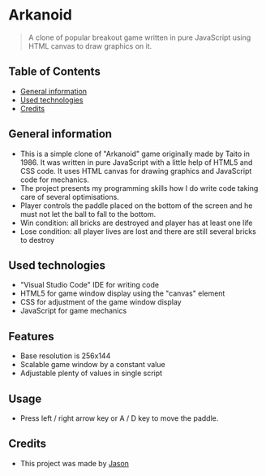 # Arkanoid
> A clone of popular breakout game written in pure JavaScript using HTML canvas to draw graphics on it.

## Table of Contents
* [General information](#general-information)
* [Used technologies](#used-technologies)
* [Credits](#credits)

## General information
- This is a simple clone of "Arkanoid" game originally made by Taito in 1986. It was written in pure JavaScript with a little help of HTML5 and CSS code. It uses HTML canvas for drawing graphics and JavaScript code for mechanics.
- The project presents my programming skills how I do write code taking care of several optimisations.
- Player controls the paddle placed on the bottom of the screen and he must not let the ball to fall to the bottom.
- Win condition: all bricks are destroyed and player has at least one life
- Lose condition: all player lives are lost and there are still several bricks to destroy

## Used technologies
- "Visual Studio Code" IDE for writing code
- HTML5 for game window display using the "canvas" element
- CSS for adjustment of the game window display
- JavaScript for game mechanics

## Features
- Base resolution is 256x144
- Scalable game window by a constant value
- Adjustable plenty of values in single script

## Usage
- Press left / right arrow key or A / D key to move the paddle.

## Credits
- This project was made by [Jason](https://jasonxiii.pl "Jason. Gry, muzyka, kursy, artykuły, programy i filmy!")